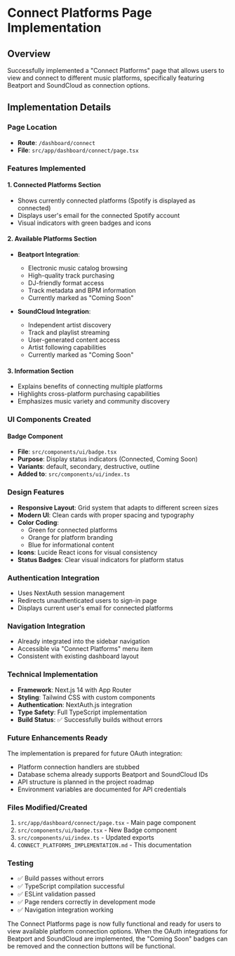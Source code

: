 # Connect Platforms Page Implementation

## Overview
Successfully implemented a "Connect Platforms" page that allows users to view and connect to different music platforms, specifically featuring Beatport and SoundCloud as connection options.

## Implementation Details

### Page Location
- **Route**: `/dashboard/connect`
- **File**: `src/app/dashboard/connect/page.tsx`

### Features Implemented

#### 1. Connected Platforms Section
- Shows currently connected platforms (Spotify is displayed as connected)
- Displays user's email for the connected Spotify account
- Visual indicators with green badges and icons

#### 2. Available Platforms Section
- **Beatport Integration**:
  - Electronic music catalog browsing
  - High-quality track purchasing
  - DJ-friendly format access
  - Track metadata and BPM information
  - Currently marked as "Coming Soon"

- **SoundCloud Integration**:
  - Independent artist discovery
  - Track and playlist streaming
  - User-generated content access
  - Artist following capabilities
  - Currently marked as "Coming Soon"

#### 3. Information Section
- Explains benefits of connecting multiple platforms
- Highlights cross-platform purchasing capabilities
- Emphasizes music variety and community discovery

### UI Components Created

#### Badge Component
- **File**: `src/components/ui/badge.tsx`
- **Purpose**: Display status indicators (Connected, Coming Soon)
- **Variants**: default, secondary, destructive, outline
- **Added to**: `src/components/ui/index.ts`

### Design Features
- **Responsive Layout**: Grid system that adapts to different screen sizes
- **Modern UI**: Clean cards with proper spacing and typography
- **Color Coding**: 
  - Green for connected platforms
  - Orange for platform branding
  - Blue for informational content
- **Icons**: Lucide React icons for visual consistency
- **Status Badges**: Clear visual indicators for platform status

### Authentication Integration
- Uses NextAuth session management
- Redirects unauthenticated users to sign-in page
- Displays current user's email for connected platforms

### Navigation Integration
- Already integrated into the sidebar navigation
- Accessible via "Connect Platforms" menu item
- Consistent with existing dashboard layout

### Technical Implementation
- **Framework**: Next.js 14 with App Router
- **Styling**: Tailwind CSS with custom components
- **Authentication**: NextAuth.js integration
- **Type Safety**: Full TypeScript implementation
- **Build Status**: ✅ Successfully builds without errors

### Future Enhancements Ready
The implementation is prepared for future OAuth integration:
- Platform connection handlers are stubbed
- Database schema already supports Beatport and SoundCloud IDs
- API structure is planned in the project roadmap
- Environment variables are documented for API credentials

### Files Modified/Created
1. `src/app/dashboard/connect/page.tsx` - Main page component
2. `src/components/ui/badge.tsx` - New Badge component
3. `src/components/ui/index.ts` - Updated exports
4. `CONNECT_PLATFORMS_IMPLEMENTATION.md` - This documentation

### Testing
- ✅ Build passes without errors
- ✅ TypeScript compilation successful
- ✅ ESLint validation passed
- ✅ Page renders correctly in development mode
- ✅ Navigation integration working

The Connect Platforms page is now fully functional and ready for users to view available platform connection options. When the OAuth integrations for Beatport and SoundCloud are implemented, the "Coming Soon" badges can be removed and the connection buttons will be functional.